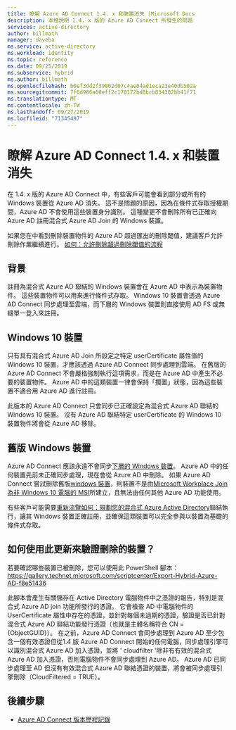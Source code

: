 ```yaml
---
title: 瞭解 Azure AD Connect 1.4. x 和裝置消失 |Microsoft Docs
description: 本檔說明 1.4. x 版的 Azure AD Connect 所發生的問題
services: active-directory
author: billmath
manager: daveba
ms.service: active-directory
ms.workload: identity
ms.topic: reference
ms.date: 09/25/2019
ms.subservice: hybrid
ms.author: billmath
ms.openlocfilehash: b0ef3dd2f39802d07c4ae04ad1eca23e40db502a
ms.sourcegitcommit: 7f6d986a60eff2c170172bd8bcb834302bb41f71
ms.translationtype: MT
ms.contentlocale: zh-TW
ms.lasthandoff: 09/27/2019
ms.locfileid: "71345497"
---
```

# <a name="understanding-azure-ad-connect-14xxx-and-device-disappearance"></a>瞭解 Azure AD Connect 1.4. x 和裝置消失
在 1.4. x 版的 Azure AD Connect 中，有些客戶可能會看到部分或所有的 Windows 裝置從 Azure AD 消失。 這不是問題的原因，因為在條件式存取授權期間，Azure AD 不會使用這些裝置身分識別。 這種變更不會刪除所有已正確向 Azure AD 註冊混合式 Azure AD Join 的 Windows 裝置。

如果您在中看到刪除裝置物件的 Azure AD 超過匯出的刪除閾值，建議客戶允許刪除作業繼續進行。 [如何：允許刪除超過刪除閾值的流程](how-to-connect-sync-feature-prevent-accidental-deletes.md)

## <a name="background"></a>背景
註冊為混合式 Azure AD 聯結的 Windows 裝置會在 Azure AD 中表示為裝置物件。 這些裝置物件可以用來進行條件式存取。 Windows 10 裝置會透過 Azure AD Connect 同步處理至雲端，而下層的 Windows 裝置則直接使用 AD FS 或無縫單一登入來註冊。

## <a name="windows-10-devices"></a>Windows 10 裝置
只有具有混合式 Azure AD Join 所設定之特定 userCertificate 屬性值的 Windows 10 裝置，才應該透過 Azure AD Connect 同步處理到雲端。 在舊版的 Azure AD Connect 不會嚴格強制執行這項需求，而是在 Azure AD 中產生不必要的裝置物件。 Azure AD 中的這類裝置一律會保持「擱置」狀態，因為這些裝置不適合用 Azure AD 進行註冊。 

此版本的 Azure AD Connect 只會同步已正確設定為混合式 Azure AD 聯結的 Windows 10 裝置。 沒有 Azure AD 聯結特定 userCertificate 的 Windows 10 裝置物件將會從 Azure AD 移除。

## <a name="down-level-windows-devices"></a>舊版 Windows 裝置
Azure AD Connect 應該永遠不會同步[下層的 Windows 裝置](../devices/hybrid-azuread-join-plan.md#windows-down-level-devices)。 Azure AD 中的任何裝置先前未正確同步處理，現在會從 Azure AD 中刪除。 如果 Azure AD Connect 嘗試刪除舊版[windows 裝置](../devices/hybrid-azuread-join-plan.md#windows-down-level-devices)，則裝置不是由[Microsoft Workplace Join 為非 Windows 10 電腦的 MSI](https://www.microsoft.com/download/details.aspx?id=53554)所建立，且無法由任何其他 Azure AD 功能使用。

有些客戶可能需要[重新流覽如何：規劃您的混合式 Azure Active Directory](../devices/hybrid-azuread-join-plan.md)聯結執行，讓其 Windows 裝置正確註冊，並確保這類裝置可以完全參與以裝置為基礎的條件式存取。 

## <a name="how-can-i-verify-which-devices-are-deleted-with-this-update"></a>如何使用此更新來驗證刪除的裝置？

若要確認哪些裝置已被刪除，您可以使用此 PowerShell 腳本： https://gallery.technet.microsoft.com/scriptcenter/Export-Hybrid-Azure-AD-f8e51436

此腳本會產生有關儲存在 Active Directory 電腦物件中之憑證的報告，特別是混合式 Azure AD join 功能所發行的憑證。
它會檢查 AD 中電腦物件的 UserCertificate 屬性中存在的憑證，並針對每個未過期的憑證，驗證是否已針對混合式 Azure AD 聯結功能發行憑證（也就是主體名稱符合 CN = {ObjectGUID}）。
在之前，Azure AD Connect 會同步處理到 Azure AD 至少包含一個有效憑證但從1.4 版 Azure AD Connect 開始的任何電腦，同步處理引擎可以識別混合式 Azure AD 加入憑證，並將 ' cloudfilter '除非有有效的混合式 Azure AD 加入憑證，否則電腦物件不會同步處理到 Azure AD。
Azure AD 已同步處理至 AD 但沒有有效混合式 Azure AD 聯結憑證的裝置，將會被同步處理引擎刪除（CloudFiltered = TRUE）。

## <a name="next-steps"></a>後續步驟
- [Azure AD Connect 版本歷程記錄](reference-connect-version-history.md)
